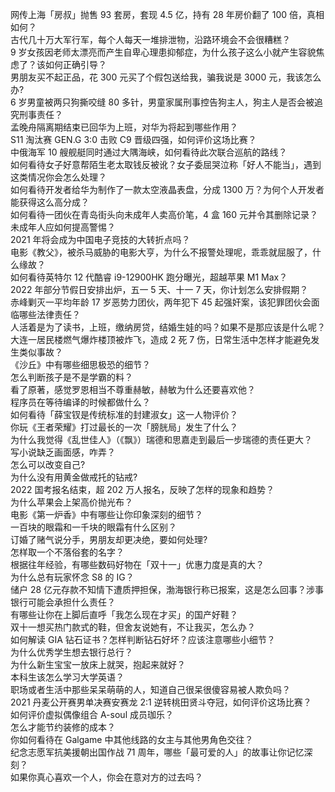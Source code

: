 网传上海「房叔」抛售 93 套房，套现 4.5 亿，持有 28 年房价翻了 100 倍，真相如何？  
古代几十万大军行军，每个人每天一堆排泄物，沿路环境会不会很糟糕？  
9 岁女孩因老师太漂亮而产生自卑心理患抑郁症，为什么孩子这么小就产生容貌焦虑了？该如何正确引导？  
男朋友买不起正品，花 300 元买了个假包送给我，骗我说是 3000 元，我该怎么办?  
6 岁男童被两只狗撕咬缝 80 多针，男童家属刑事控告狗主人，狗主人是否会被追究刑事责任？  
孟晚舟隔离期结束已回华为上班，对华为将起到哪些作用？  
S11 淘汰赛 GEN.G 3:0 击败 C9 晋级四强，如何评价这场比赛？  
中俄海军 10 艘舰艇同时通过大隅海峡，如何看待此次联合巡航的路线？  
如何看待女子好意帮陌生老太取钱反被讹？女子委屈哭泣称「好人不能当」，遇到这类情况你会怎么处理？  
如何看待开发者给华为制作了一款太空液晶表盘，分成 1300 万？为何个人开发者能获得这么高分成？  
如何看待一团伙在青岛街头向未成年人卖高价笔，4 盒 160 元并令其删除记录？未成年人应如何提高警惕？  
2021 年将会成为中国电子竞技的大转折点吗？  
电影《教父》，被杀马威胁的电影大亨，为什么不报警处理呢，乖乖就屈服了，什么缘故？  
如何看待英特尔 12 代酷睿 i9-12900HK 跑分曝光，超越苹果 M1 Max？  
2022 年部分节假日安排出炉，五一 5 天、十一 7 天，你计划怎么安排假期？  
赤峰剿灭一平均年龄 17 岁恶势力团伙，两年犯下 45 起强奸案，该犯罪团伙会面临哪些法律责任？  
人活着是为了读书，上班，缴纳房贷，结婚生娃的吗？如果不是那应该是什么呢？  
大连一居民楼燃气爆炸楼顶被炸飞，造成 2 死 7 伤，日常生活中怎样才能避免发生类似事故？  
《沙丘》中有哪些细思极恐的细节？  
怎么判断孩子是不是学霸的料？  
看了原著，感觉罗恩相当不尊重赫敏，赫敏为什么还要喜欢他？  
程序员在等待编译的时候都做什么？  
如何看待「薛宝钗是传统标准的封建淑女」这一人物评价？  
你玩《王者荣耀》打过最长的一次「膀胱局」发生了什么？  
为什么我觉得《乱世佳人》（《飘》）瑞德和思嘉走到最后一步瑞德的责任更大？  
写小说缺乏画面感，咋弄？  
怎么可以改变自己?  
为什么没有用黄金做戒托的钻戒?  
2022 国考报名结束，超 202 万人报名，反映了怎样的现象和趋势？  
为什么苹果会上架高价抛光布？  
电影《第一炉香》中有哪些让你印象深刻的细节？  
一百块的眼霜和一千块的眼霜有什么区别？  
订婚了赌气说分手，男朋友却更决绝，要如何处理?  
怎样取一个不落俗套的名字？  
根据往年经验，有哪些数码好物在「双十一」优惠力度是真的大？  
为什么总有玩家怀念 S8 的 IG？  
储户 28 亿元存款不知情下遭质押担保，渤海银行称已报案，这是怎么回事？涉事银行可能会承担什么责任？  
有哪些让你在上脚后直呼「我怎么现在才买」的国产好鞋？  
双十一想买热门款式的鞋，但舍友说她有，不让我买，怎么办？  
如何解读 GIA 钻石证书？怎样判断钻石好坏？应该注意哪些小细节？  
为什么优秀学生想去银行总行？  
为什么新生宝宝一放床上就哭，抱起来就好？  
本科生该怎么学习大学英语？  
职场或者生活中那些呆呆萌萌的人，知道自己很呆很傻容易被人欺负吗？  
2021 丹麦公开赛男单决赛安赛龙 2:1 逆转桃田贤斗夺冠，如何评价这场比赛？  
如何评价虚拟偶像组合 A-soul 成员珈乐？  
怎么才能节约装修的成本？  
你如何看待在 Galgame 中其他线路的女主与其他男角色交往？  
纪念志愿军抗美援朝出国作战 71 周年，哪些「最可爱的人」的故事让你记忆深刻？  
如果你真心喜欢一个人，你会在意对方的过去吗？  
